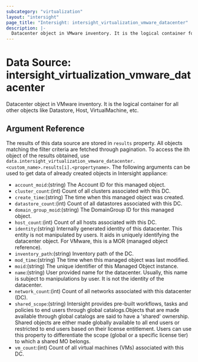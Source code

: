 ```yaml
---
subcategory: "virtualization"
layout: "intersight"
page_title: "Intersight: intersight_virtualization_vmware_datacenter"
description: |-
  Datacenter object in VMware inventory. It is the logical container for all other objects like Datastore, Host, VirtualMachine, etc.
---
```


# Data Source: intersight_virtualization_vmware_datacenter
Datacenter object in VMware inventory. It is the logical container for all other objects like Datastore, Host, VirtualMachine, etc.
## Argument Reference
The results of this data source are stored in `results` property.
All objects matching the filter criteria are fetched through pagination.
To access the ith object of the results obtained, use `data.intersight_virtualization_vmware_datacenter.<custom_name>.results[i].<propertyname>`.
The following arguments can be used to get data of already created objects in Intersight appliance:
* `account_moid`:(string) The Account ID for this managed object. 
* `cluster_count`:(int) Count of all clusters associated with this DC. 
* `create_time`:(string) The time when this managed object was created. 
* `datastore_count`:(int) Count of all datastores associated with this DC. 
* `domain_group_moid`:(string) The DomainGroup ID for this managed object. 
* `host_count`:(int) Count of all hosts associated with this DC. 
* `identity`:(string) Internally generated identity of this datacenter. This entity is not manipulated by users. It aids in uniquely identifying the datacenter object. For VMware, this is a MOR (managed object reference). 
* `inventory_path`:(string) Inventory path of the DC. 
* `mod_time`:(string) The time when this managed object was last modified. 
* `moid`:(string) The unique identifier of this Managed Object instance. 
* `name`:(string) User provided name for the datacenter. Usually, this name is subject to manipulations by user. It is not the identity of the datacenter. 
* `network_count`:(int) Count of all networks associated with this datacenter (DC). 
* `shared_scope`:(string) Intersight provides pre-built workflows, tasks and policies to end users through global catalogs.Objects that are made available through global catalogs are said to have a 'shared' ownership. Shared objects are either made globally available to all end users or restricted to end users based on their license entitlement. Users can use this property to differentiate the scope (global or a specific license tier) to which a shared MO belongs. 
* `vm_count`:(int) Count of all virtual machines (VMs) associated with this DC. 
 